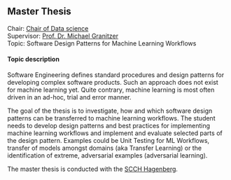 ## Master Thesis

Chair: [Chair of Data science](http://www.fim.uni-passau.de/en/data-science/)  
Supervisor: [Prof. Dr. Michael Granitzer](http://www.fim.uni-passau.de/en/media-computer-science/team/)  
Topic: Software Design Patterns for Machine Learning Workflows

 #### Topic description
 Software Engineering defines standard procedures and design patterns for developing complex software products. Such an approach does not exist for machine learning yet. Quite contrary, machine learning is most often driven in an ad-hoc, trial and error manner.

The goal of the thesis is to investigate, how and which software design patterns can be transferred to machine learning workflows. The student needs to develop design patterns and best practices for implementing machine learning workflows and implement and evaluate selected parts of the design pattern. Examples could be Unit Testing for ML Workflows, transfer of models amongst domains (aka Transfer Learning) or the identification of extreme, adversarial examples (adversarial learning).

The master thesis is conducted with the [SCCH Hagenberg](https://www.scch.at/en/news).